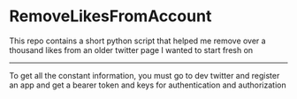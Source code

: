 # RemoveLikesFromAccount

This repo contains a short python script that helped me remove over a thousand likes from an older twitter page I wanted to start fresh on

---

To get all the constant information, you must go to dev twitter and register an app and get a bearer token and keys for authentication and authorization
